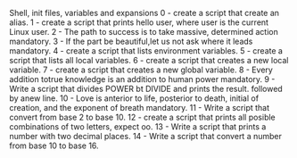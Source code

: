 Shell, init files, variables and expansions
0 - create a script that create an alias.
1 - create a script that prints hello user, where user is the current Linux user.
2 - The path to success is to take massive, determined action mandatory.
3 - If the part be beautiful,let us not ask where it leads mandatory.
4 - create a script that lists environment variables.
5 - create a script that lists all local variables.
6 - create a script that creates a new local variable.
7 - create a script that creates a new global variable.
8 - Every addition totrue knowledge is an addition to human power mandatory.
9 - Write a script that divides POWER bt DIVIDE and prints the result. followed by anew line.
10 - Love is anterior to life, posterior to death, initial of creation, and the exponent of breath mandatory.
11 - Write a script that convert from base 2 to base 10.
12 - create a script that prints all posible combinations of two letters, expect oo.
13 - Write a script that prints a number with two decimal places.
14 - Write a script that convert a number from base 10 to base 16.
